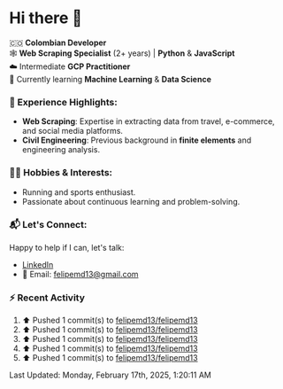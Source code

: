 # Hi there 👋

🇨🇴 **Colombian Developer**  
🕸️ **Web Scraping Specialist** (2+ years) | **Python** & **JavaScript**  
☁️ Intermediate **GCP Practitioner**  
🧠 Currently learning **Machine Learning** & **Data Science**

### 🌟 Experience Highlights:

- **Web Scraping**: Expertise in extracting data from travel, e-commerce, and social media platforms.  
- **Civil Engineering**: Previous background in **finite elements** and engineering analysis.  

### 🏃‍♂️ Hobbies & Interests:

- Running and sports enthusiast.  
- Passionate about continuous learning and problem-solving.  

### 📬 Let's Connect:

Happy to help if I can, let's talk:

- [LinkedIn](https://www.linkedin.com/in/felipemartinezdiaz/)  
- 📧 Email: felipemd13@gmail.com  

### :zap: Recent Activity
<!--RECENT_ACTIVITY:start-->
1. ⬆️ Pushed 1 commit(s) to [felipemd13/felipemd13](https://github.com/felipemd13/felipemd13)<br>
2. ⬆️ Pushed 1 commit(s) to [felipemd13/felipemd13](https://github.com/felipemd13/felipemd13)<br>
3. ⬆️ Pushed 1 commit(s) to [felipemd13/felipemd13](https://github.com/felipemd13/felipemd13)<br>
4. ⬆️ Pushed 1 commit(s) to [felipemd13/felipemd13](https://github.com/felipemd13/felipemd13)<br>
5. ⬆️ Pushed 1 commit(s) to [felipemd13/felipemd13](https://github.com/felipemd13/felipemd13)<br>
<!--RECENT_ACTIVITY:end-->
<!--RECENT_ACTIVITY:last_update-->
Last Updated: Monday, February 17th, 2025, 1:20:11 AM
<!--RECENT_ACTIVITY:last_update_end-->
<!--
**felipemd13/felipemd13** is a ✨ _special_ ✨ repository because its `README.md` (this file) appears on your GitHub profile.

Here are some ideas to get you started:

- 🔭 I’m currently working on ...
- 🌱 I’m currently learning ...
- 👯 I’m looking to collaborate on ...
- 🤔 I’m looking for help with ...
- 💬 Ask me about ...
- 📫 How to reach me: ...
- 😄 Pronouns: ...
- ⚡ Fun fact: ...
-->
